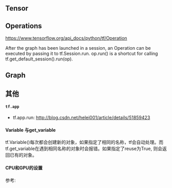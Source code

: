 ## Tensor

## Operations
https://www.tensorflow.org/api_docs/python/tf/Operation

After the graph has been launched in a session, an Operation can be executed by passing it to tf.Session.run. op.run() is a shortcut for calling tf.get_default_session().run(op).
## Graph

## 其他
#### `tf.app`
- tf.app.run: http://blog.csdn.net/helei001/article/details/51859423

#### Variable 与get_variable
tf.Variable()每次都会创建新的对象，如果指定了相同的名称，tf会自动处理。而tf.get_variable在遇到相同名称的对象时会报错。如果指定了reuse为True, 则会返回已有的对象。


#### CPU和GPU的设置
参考: [](https://www.cnblogs.com/darkknightzh/p/6591923.html)
